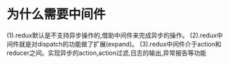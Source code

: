 # 为什么需要中间件
  (1).redux默认是不支持异步操作的,借助中间件来完成异步的操作。
  (2).redux中间件就是对dispatch的功能做了扩展(expand)。
  (3).redux中间件介于action和reducer之间。实现异步的action,action过滤,日志的输出,异常报告等功能

